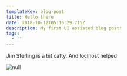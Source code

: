 ```yaml
---
templateKey: blog-post
title: Hello there
date: 2018-10-12T05:16:29.715Z
description: My first UI assisted blog post!
tags:
  - ''
---
```

Jim Sterling is a bit catty. And loclhost helped

![null](/img/bayes-theorem.png)
